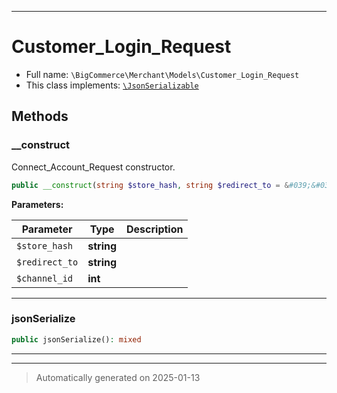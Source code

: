 ***

# Customer_Login_Request





* Full name: `\BigCommerce\Merchant\Models\Customer_Login_Request`
* This class implements:
[`\JsonSerializable`](./classes/JsonSerializable.md)




## Methods


### __construct

Connect_Account_Request constructor.

```php
public __construct(string $store_hash, string $redirect_to = &#039;&#039;, int $channel_id): mixed
```








**Parameters:**

| Parameter | Type | Description |
|-----------|------|-------------|
| `$store_hash` | **string** |  |
| `$redirect_to` | **string** |  |
| `$channel_id` | **int** |  |





***

### jsonSerialize



```php
public jsonSerialize(): mixed
```












***


***
> Automatically generated on 2025-01-13
